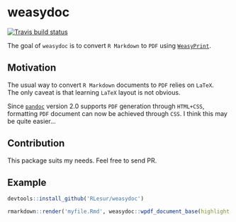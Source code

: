 # weasydoc

[![Travis build status](https://travis-ci.org/RLesur/weasydoc.svg?branch=master)](https://travis-ci.org/RLesur/weasydoc)

The goal of `weasydoc` is to convert `R Markdown` to `PDF` using [`WeasyPrint`](http://weasyprint.org/).

## Motivation

The usual way to convert `R Markdown` documents to `PDF` relies on `LaTeX`.  
The only caveat is that learning `LaTeX` layout is not obvious. 

Since [`pandoc`](https://pandoc.org/) version 2.0 supports `PDF` generation through `HTML+CSS`, formatting `PDF` document can now be achieved through `CSS`. I think this may be quite easier...

## Contribution

This package suits my needs. Feel free to send PR. 

## Example

``` r
devtools::install_github('RLesur/weasydoc')

rmarkdown::render('myfile.Rmd', weasydoc::wpdf_document_base(highlight = "pygments"))
```

